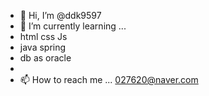 - 👋 Hi, I’m @ddk9597
- 🌱 I’m currently learning ...
- html css Js
- java spring
- db as oracle
- 
- 📫 How to reach me ... 027620@naver.com

<!---
ddk9597/ddk9597 is a ✨ special ✨ repository because its `README.md` (this file) appears on your GitHub profile.
You can click the Preview link to take a look at your changes.
--->
